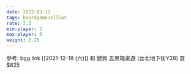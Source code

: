 ```yaml
---
date: 2022-03-13
tags: boardgame/elliot
rate: 7.3
min-player: 2
max-player: 5
weight: 2.26
---
```


參考: bgg link
[[2021-12-18 (六)]] 和 健興 去黑箱桌遊 (台北地下街Y28) 買 $825
